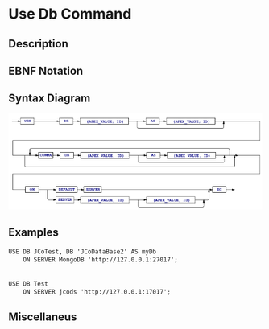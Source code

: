 # Use Db Command

## Description

## EBNF Notation

## Syntax Diagram
![UseDb Command Syntax!](/languageSpecification/assets/rules/useDb.png "USE DB Syntax Diagram") 

## Examples
	USE DB JCoTest, DB 'JCoDataBase2' AS myDb  
		ON SERVER MongoDB 'http://127.0.0.1:27017';


	USE DB Test  
		ON SERVER jcods 'http://127.0.0.1:17017';
  
  
## Miscellaneus


